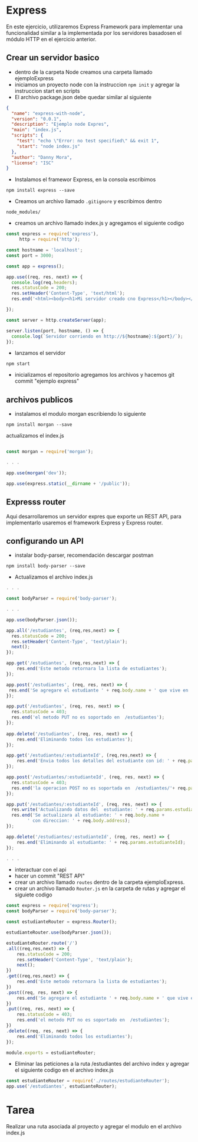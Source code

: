 # Express
En este ejercicio, utilizaremos Express Framework para implementar una funcionalidad similar a la implementada por los servidores basados ​​en el módulo HTTP en el ejercicio anterior.

## Crear un servidor basico 
- dentro de la carpeta Node creamos una carpeta llamado ejemploExpress
- iniciamos un proyecto node con la instruccion `npm init` y agregar la instruccion start en scripts
- El archivo package.json debe quedar similar al siguiente 

```JSON
{
  "name": "express-with-node",
  "version": "0.0.1",
  "description": "Ejemplo node Expres",
  "main": "index.js",
  "scripts": {
    "test": "echo \"Error: no test specified\" && exit 1",
    "start": "node index.js"
  },
  "author": "Danny Mora",
  "license": "ISC"
}
```
- Instalamos el framewor Express, en la consola escribimos 
```
npm install express --save
```
- Creamos un archivo llamado `.gitignore` y escribimos dentro 
```
node_modules/
```
- creamos un archivo llamado index.js y agregamos el siguiente codigo 
```javascript
const express = require('express'),
     http = require('http');

const hostname = 'localhost';
const port = 3000;

const app = express();

app.use((req, res, next) => {
  console.log(req.headers);
  res.statusCode = 200;
  res.setHeader('Content-Type', 'text/html');
  res.end('<html><body><h1>Mi servidor creado cno Express</h1></body></html>');

});

const server = http.createServer(app);

server.listen(port, hostname, () => {
  console.log(`Servidor corriendo en http://${hostname}:${port}/`);
});
```

- lanzamos el servidor 
```
npm start
```
- inicializamos el repositorio agregamos los archivos y hacemos git commit "ejemplo express"

## archivos publicos
- instalamos el modulo morgan escribiendo lo siguiente 
```
npm install morgan --save
```
actualizamos el index.js
```javascript

const morgan = require('morgan');

. . .

app.use(morgan('dev'));

app.use(express.static(__dirname + '/public'));

```

## Expresss router

Aqui desarrollaremos un servidor expres que exporte un REST API,  para implementarlo usaremos el framework Express y Express router.

## configurando un API 
- instalar body-parser, recomendación descargar postman
```
npm install body-parser --save
```

- Actualizamos el archivo index.js

```javascript
. . .

const bodyParser = require('body-parser');

. . .

app.use(bodyParser.json());

app.all('/estudiantes', (req,res,next) => {
  res.statusCode = 200;
  res.setHeader('Content-Type', 'text/plain');
  next();
});

app.get('/estudiantes', (req,res,next) => {
    res.end('Este metodo retornara la lista de estudiantes');
});

app.post('/estudiantes', (req, res, next) => {
 res.end('Se agregare el estudiante ' + req.body.name + ' que vive en : ' + req.body.address);
});

app.put('/estudiantes', (req, res, next) => {
  res.statusCode = 403;
  res.end('el metodo PUT no es soportado en  /estudiantes');
});
 
app.delete('/estudiantes', (req, res, next) => {
    res.end('Eliminando todos los estudiantes');
});

app.get('/estudiantes/:estudianteId', (req,res,next) => {
    res.end('Envia todos los detalles del estudiante con id: ' + req.params.estudianteId );
});

app.post('/estudiantes/:estudianteId', (req, res, next) => {
  res.statusCode = 403;
  res.end('la operacion POST no es soportada en  /estudiantes/'+ req.params.estudianteId);
});

app.put('/estudiantes/:estudianteId', (req, res, next) => {
  res.write('Actualizando datos del  estudiante: ' + req.params.estudianteId + '\n');
  res.end('Se actualizara al estudiante: ' + req.body.name + 
        ' con direccion: ' + req.body.address);
});

app.delete('/estudiantes/:estudianteId', (req, res, next) => {
    res.end('Eliminando al estudiante: ' + req.params.estudianteId);
});

. . .
```
- interactuar con el api
- hacer un commit "REST API"
- crear un archivo llamado `routes` dentro de la carpeta ejemploExpress.
- crear un archivo llamado `Router.js` en la carpeta de rutas y agregar el siguiete codigo 
```javascript
const express = require('express');
const bodyParser = require('body-parser');

const estudianteRouter = express.Router();

estudianteRouter.use(bodyParser.json());

estudianteRouter.route('/')
.all((req,res,next) => {
    res.statusCode = 200;
    res.setHeader('Content-Type', 'text/plain');
    next();
})
.get((req,res,next) => {
    res.end('Este metodo retornara la lista de estudiantes');
})
.post((req, res, next) => {
    res.end('Se agregare el estudiante ' + req.body.name + ' que vive en : ' + req.body.address);
})
.put((req, res, next) => {
    res.statusCode = 403;
    res.end('el metodo PUT no es soportado en  /estudiantes');
})
.delete((req, res, next) => {
    res.end('Eliminando todos los estudiantes');
});

module.exports = estudianteRouter;
```
- Eliminar las peticiones a la ruta /estudiantes del archivo index y agregar el siguiente codigo en el archivo index.js 
```javascript 
const estudianteRouter = require('./routes/estudianteRouter');
app.use('/estudiantes', estudianteRouter);

```
# Tarea 
Realizar una ruta asociada al proyecto y agregar el modulo en el archivo index.js

